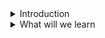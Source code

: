 <details>
<summary>Introduction</summary>

- Node and Express FUndamentals
- Complex REST API
- MERN API
- More Projectsimage.png
</details>

<details>
<summary>What will we learn</summary>

- Node Fundamentals
- Express.js
- MongoDb, Mongoose
- Applications
- Deployment
</details>

